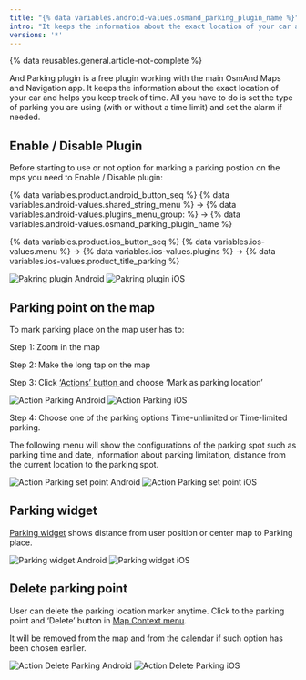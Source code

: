 ```yaml
---
title: "{% data variables.android-values.osmand_parking_plugin_name %}"
intro: "It keeps the information about the exact location of your car and helps you keep track of time."
versions: '*'
---
```

{% data reusables.general.article-not-complete %}

And Parking plugin is a free plugin working with the main OsmAnd Maps and Navigation app. It keeps the information about the exact location of your car and helps you keep track of time. All you have to do is set the type of parking you are using (with or without a time limit) and set the alarm if needed.


## Enable / Disable Plugin

Before starting to use or not option for marking a parking postion on the mps you need to Enable / Disable plugin:

{% data variables.product.android_button_seq %} {% data variables.android-values.shared_string_menu %} → {% data variables.android-values.plugins_menu_group: %} → {% data variables.android-values.osmand_parking_plugin_name %}

{% data variables.product.ios_button_seq %} {% data variables.ios-values.menu %} → {% data variables.ios-values.plugins %} → {% data variables.ios-values.product_title_parking %}

![Pakring plugin Android](/assets/images/plugins/parking/parking_plugin_android.png) ![Pakring plugin iOS](/assets/images/plugins/parking/parking_plugin_ios.png)


## Parking point on the map

To mark parking place on the map user has to:

Step 1: Zoom in the map 

Step 2: Make the long tap on the map  

Step 3: Click [‘Actions’ button ](/osmand/map/map-context-menu#-add--delete-parking-point) and choose ‘Mark as parking location’ 

![Action Parking Android](/assets/images/map/action_parking_android.png) ![Action Parking iOS](/assets/images/map/action_parking_ios.png)

Step 4: Choose one of the parking options Time-unlimited or Time-limited parking.

The following menu will show the configurations of the parking spot such as parking time and date, information about parking limitation, distance from the current location to the parking spot.

![Action Parking set point Android](/assets/images/plugins/parking/parking_set_android.png) ![Action Parking set point iOS](/assets/images/plugins/parking/parking_set_ios.png)

## Parking widget 

[Parking widget](/osmand/widgets/info-widgets#-parking-widget) shows distance from user position or center map to Parking place.

![Parking widget Android](/assets/images/plugins/parking/parking_widget_android.png) ![Parking widget iOS](/assets/images/plugins/parking/parking_widget_ios.png)

## Delete parking point

User can delete the parking location marker anytime. Click to the parking point and ‘Delete’ button in [Map Context menu](/osmand/map/map-context-menu#-add--delete-parking-point).

It will be removed from the map and from the calendar if such option has been chosen earlier.

![Action Delete Parking Android](/assets/images/map/context_menu_limited_parking.png) ![Action Delete Parking iOS](/assets/images/map/context_menu_limited_parking_ios.png)

